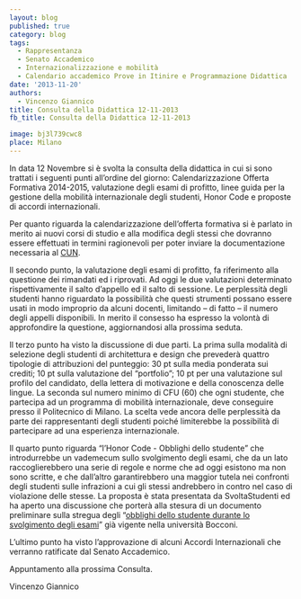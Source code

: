 ```yaml
---
layout: blog
published: true
category: blog
tags:
  - Rappresentanza
  - Senato Accademico
  - Internazionalizzazione e mobilità
  - Calendario accademico Prove in Itinire e Programmazione Didattica
date: '2013-11-20'
authors:
  - Vincenzo Giannico
title: Consulta della Didattica 12-11-2013
fb_title: Consulta della Didattica 12-11-2013

image: bj3l739cwc8
place: Milano
---
```


In data 12 Novembre si è svolta la consulta della didattica in cui si sono trattati i seguenti punti all’ordine del giorno: Calendarizzazione Offerta Formativa 2014-2015, valutazione degli esami di profitto, linee guida per la gestione della mobilità internazionale degli studenti, Honor Code e proposte di accordi internazionali.

Per quanto riguarda la calendarizzazione dell’offerta formativa si è parlato in merito ai nuovi corsi di studio e alla modifica degli stessi che dovranno essere effettuati in termini ragionevoli per poter inviare la documentazione necessaria al [CUN](http://www.cun.it/attivit%C3%A0.aspx).

Il secondo punto, la valutazione degli esami di profitto, fa riferimento alla questione dei rimandati ed i riprovati. Ad oggi le due valutazioni determinato rispettivamente il salto d’appello ed il salto di sessione. Le perplessità degli studenti hanno riguardato la possibilità che questi strumenti possano essere usati in modo improprio da alcuni docenti, limitando – di fatto – il numero degli appelli disponibili. In merito il consesso ha espresso la volontà di approfondire la questione, aggiornandosi alla prossima seduta.

Il terzo punto ha visto la discussione di due parti. La prima sulla modalità di selezione degli studenti di architettura e design che prevederà quattro tipologie di attribuzioni del punteggio: 30 pt sulla media ponderata sui crediti; 10 pt sulla valutazione del “portfolio”; 10 pt per una valutazione sul profilo del candidato, della lettera di motivazione e della conoscenza delle lingue. La seconda sul numero minimo di CFU (60) che ogni studente, che partecipa ad un programma di mobilità internazionale, deve conseguire presso il Politecnico di Milano. La scelta vede ancora delle perplessità da parte dei rappresentanti degli studenti poiché limiterebbe la possibilità di partecipare ad una esperienza internazionale.

Il quarto punto riguarda “l’Honor Code - Obblighi dello studente” che introdurrebbe un vademecum sullo svolgimento degli esami, che da un lato raccoglierebbero una serie di regole e norme che ad oggi esistono ma non sono scritte, e che dall’altro garantirebbero una maggior tutela nei confronti degli studenti sulle infrazioni a cui gli stessi andrebbero in contro nel caso di violazione delle stesse. La proposta è stata presentata da SvoltaStudenti ed ha aperto una discussione che porterà alla stesura di un documento preliminare sulla stregua degli “[obblighi dello studente durante lo svolgimento degli esami](http://www.unibocconi.it/wps/allegatiCTP/obblighi_studente_1.pdf)” già vigente nella università Bocconi.

L’ultimo punto ha visto l’approvazione di alcuni Accordi Internazionali che verranno ratificate dal Senato Accademico.

Appuntamento alla prossima Consulta.

Vincenzo Giannico

